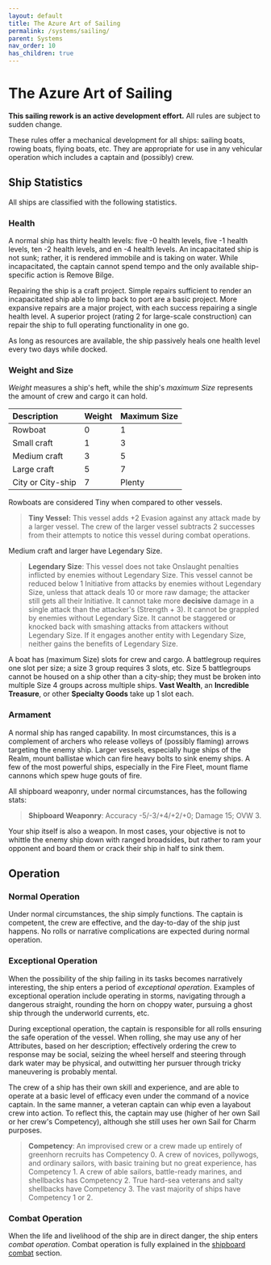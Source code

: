 ```yaml
---
layout: default
title: The Azure Art of Sailing
permalink: /systems/sailing/
parent: Systems
nav_order: 10
has_children: true
---
```


# The Azure Art of Sailing

**This sailing rework is an active development effort.** All rules are subject
to sudden change.

These rules offer a mechanical development for all ships: sailing boats,
rowing boats, flying boats, etc. They are appropriate for use in any vehicular
operation which includes a captain and (possibly) crew.

## Ship Statistics

All ships are classified with the following statistics.

### Health

<!--TODO: add links to ship actions -->
A normal ship has thirty health levels: five -0 health levels, five -1 health
levels, ten -2 health levels, and en -4 health levels. An incapacitated ship is
not sunk; rather, it is rendered immobile and is taking on water. While
incapacitated, the captain cannot spend tempo and the only available
ship-specific action is Remove Bilge.

Repairing the ship is a craft project. Simple repairs sufficient to render an
incapacitated ship able to limp back to port are a basic project. More expansive
repairs are a major project, with each success repairing a single health level.
A superior project (rating 2 for large-scale construction) can repair the ship
to full operating functionality in one go.

As long as resources are available, the ship passively heals one health level
every two days while docked.

### Weight and Size

_Weight_ measures a ship's heft, while the ship's _maximum Size_ represents the
amount of crew and cargo it can hold.

| Description       | Weight | Maximum Size |
| :---------------- | :----- | :----------- |
| Rowboat           | 0      | 1            |
| Small craft       | 1      | 3            |
| Medium craft      | 3      | 5            |
| Large craft       | 5      | 7            |
| City or City-ship | 7      | Plenty       |

Rowboats are considered Tiny when compared to other vessels.

> **Tiny Vessel:** This vessel adds +2 Evasion against any attack made by a
> larger vessel. The crew of the larger vessel subtracts 2 successes from their
> attempts to notice this vessel during combat operations.

Medium craft and larger have Legendary Size.

> **Legendary Size**: This vessel does not take Onslaught penalties inflicted by
> enemies without Legendary Size. This vessel cannot be reduced below 1
> Initiative from attacks by enemies without Legendary Size, unless that attack
> deals 10 or more raw damage; the attacker still gets all their Initiative.
> It cannot take more **decisive** damage in a single attack than the attacker's
> (Strength + 3). It cannot be grappled by enemies without Legendary Size. It
> cannot be staggered or knocked back with smashing attacks from attackers
> without Legendary Size. If it engages another entity with Legendary Size,
> neither gains the benefits of Legendary Size.

A boat has (maximum Size) slots for crew and cargo. A battlegroup requires one
slot per size; a size 3 group requires 3 slots, etc. Size 5 battlegroups cannot
be housed on a ship other than a city-ship; they must be broken into multiple
Size 4 groups across multiple ships.  **Vast Wealth**, an
**Incredible Treasure**, or other **Specialty Goods** take up 1 slot each.

### Armament

A normal ship has ranged capability. In most circumstances, this is a complement
of archers who release volleys of (possibly flaming) arrows targeting the enemy
ship. Larger vessels, especially huge ships of the Realm, mount ballistae which
can fire heavy bolts to sink enemy ships. A few of the most powerful ships,
especially in the Fire Fleet, mount flame cannons which spew huge gouts of fire.

All shipboard weaponry, under normal circumstances, has the following stats:

> **Shipboard Weaponry**: Accuracy -5/-3/+4/+2/+0; Damage 15; OVW 3.

Your ship itself is also a weapon. In most cases, your objective is not to
whittle the enemy ship down with ranged broadsides, but rather to ram your
opponent and board them or crack their ship in half to sink them.

## Operation

### Normal Operation

Under normal circumstances, the ship simply functions. The captain is competent,
the crew are effective, and the day-to-day of the ship just happens. No rolls or
narrative complications are expected during normal operation.

### Exceptional Operation

When the possibility of the ship failing in its tasks becomes narratively
interesting, the ship enters a period of _exceptional operation_. Examples of
exceptional operation include operating in storms, navigating through a
dangerous straight, rounding the horn on choppy water, pursuing a ghost ship
through the underworld currents, etc.

During exceptional operation, the captain is responsible for all rolls ensuring
the safe operation of the vessel. When rolling, she may use any of her
Attributes, based on her description; effectively ordering the crew to response
may be social, seizing the wheel herself and steering through dark water may
be physical, and outwitting her pursuer through tricky maneuvering is probably
mental.

The crew of a ship has their own skill and experience, and are able to operate
at a basic level of efficacy even under the command of a novice captain. In the
same manner, a veteran captain can whip even a layabout crew into action. To
reflect this, the captain may use (higher of her own Sail or her crew's
Competency), although she still uses her own Sail for Charm purposes.

> **Competency**: An improvised crew or a crew made up entirely of greenhorn
> recruits has Competency 0. A crew of novices, pollywogs, and ordinary sailors,
> with basic training but no great experience, has Competency 1. A crew of
> able sailors, battle-ready marines, and shellbacks has Competency 2. True
> hard-sea veterans and salty shellbacks have Competency 3. The vast majority of
> ships have Competency 1 or 2.

### Combat Operation

When the life and livelihood of the ship are in direct danger, the ship enters
_combat operation_. Combat operation is fully explained in the
[shipboard combat](/systems/sailing/combat) section.
